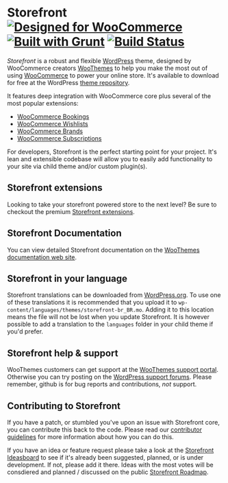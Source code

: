 # Storefront [![Designed for WooCommerce](http://img.shields.io/badge/Designed%20for-WooCommerce-a46497.svg)](http://woothemes.com/woocommerce/) [![Built with Grunt](https://cdn.gruntjs.com/builtwith.png)](http://gruntjs.com/) [![Build Status](https://scrutinizer-ci.com/g/woothemes/storefront/badges/build.png?b=master)](https://scrutinizer-ci.com/g/woothemes/storefront/build-status/master)

*Storefront* is a robust and flexible [WordPress](http://wordpress.org) theme, designed by WooCommerce creators [WooThemes](http://woothemes.com/) to help you make the most out of using [WooCommerce](http://woothemes.com/woocommerce/) to power your online store. It's available to download for free at the WordPress [theme repository](https://wordpress.org/themes/storefront/).

It features deep integration with WooCommerce core plus several of the most popular extensions:

* [WooCommerce Bookings](http://www.woothemes.com/products/woocommerce-bookings/)
* [WooCommerce Wishlists](http://www.woothemes.com/products/woocommerce-wishlists/)
* [WooCommerce Brands](http://www.woothemes.com/products/brands/)
* [WooCommerce Subscriptions](http://www.woothemes.com/products/woocommerce-subscriptions/)

For developers, Storefront is the perfect starting point for your project. It's lean and extensible codebase will allow you to easily add functionality to your site via child theme and/or custom plugin(s).

## Storefront extensions
Looking to take your storefront powered store to the next level? Be sure to checkout the premium [Storefront extensions](http://www.woothemes.com/product-category/plugins/storefront/).

## Storefront Documentation
You can view detailed Storefront documentation on the [WooThemes documentation web site](http://docs.woothemes.com/documentation/themes/storefront/).

## Storefront in your language
Storefront translations can be downloaded from [WordPress.org](https://translate.wordpress.org/projects/wp-themes/storefront). To use one of these translations it is recommended that you upload it to `wp-content/languages/themes/storefront-br_BR.mo`. Adding it to this location means the file will not be lost when you update Storefront. It is however possible to add a translation to the `languages` folder in your child theme if you'd prefer.

## Storefront help & support
WooThemes customers can get support at the [WooThemes support portal](https://support.woothemes.com/). Otherwise you can try posting on the [WordPress support forums](https://wordpress.org/support/theme/storefront/). Please remember, github is for bug reports and contributions, _not_ support.

## Contributing to Storefront
If you have a patch, or stumbled you've upon an issue with Storefront core, you can contribute this back to the code. Please read our [contributor guidelines](https://github.com/woothemes/storefront/blob/master/CONTRIBUTING.md) for more information about how you can do this.

If you have an idea or feature request please take a look at the [Storefront Ideasboard](http://ideas.woothemes.com/forums/275029-storefront) to see if it's already been suggested, planned, or is under development. If not, please add it there. Ideas with the most votes will be consdiered and planned / discussed on the public [Storefront Roadmap](https://trello.com/b/i2Yxx45p/storefront-roadmap).
